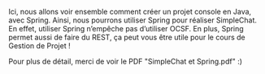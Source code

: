 Ici, nous allons voir ensemble comment créer un projet console en Java, avec Spring. Ainsi, nous pourrons utiliser Spring pour réaliser SimpleChat. En effet, utiliser Spring n’empêche pas d’utiliser OCSF.
En plus, Spring permet aussi de faire du REST, ça peut vous être utile pour le cours de Gestion de Projet !

Pour plus de détail, merci de voir le PDF "SimpleChat et Spring.pdf" :)